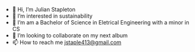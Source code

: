 - 👋 Hi, I’m Julian Stapleton
- 👀 I’m interested in sustainability 
- 🌱 I’m am a Bachelor of Science in Eletrical Engineering with a minor in CS
- 💞️ I’m looking to collaborate on my next album
- 📫 How to reach me jstaple413@gmail.com

<!---
avastJudast/avastJudast is a ✨ special ✨ repository because its `README.md` (this file) appears on your GitHub profile.
You can click the Preview link to take a look at your changes.
--->
